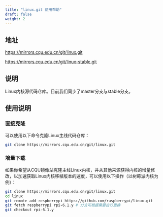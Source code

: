 ```yaml
---
title: "linux.git 使用帮助"
draft: false
weight: 2
---
```

## 地址
https://mirrors.cqu.edu.cn/git/linux.git

https://mirrors.cqu.edu.cn/git/linux-stable.git

## 说明

Linux内核源代码仓库。目前我们同步了master分支与stable分支。

## 使用说明

### 直接克隆

可以使用以下命令克隆Linux主线代码仓库：

```bash
git clone https://mirrors.cqu.edu.cn/git/linux.git
```

### 增量下载

如果你希望从CQU镜像站克隆主线Linux内核，并从其他来源获得内核的增量修改，以加速获取Linux内核移植版本的速度，可以使用以下操作（以树莓派内核为例）：

```bash
git clone https://mirrors.cqu.edu.cn/git/linux.git
cd linux
git remote add respberrypi https://github.com/raspberrypi/linux.git
git fetch respberrypi rpi-6.1.y # 分支可根据需要自行更换
git checkout rpi-6.1.y
```
